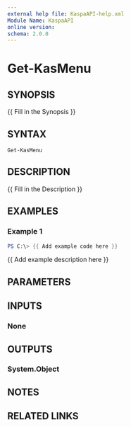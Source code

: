 ```yaml
---
external help file: KaspaAPI-help.xml
Module Name: KaspaAPI
online version:
schema: 2.0.0
---
```


# Get-KasMenu

## SYNOPSIS
{{ Fill in the Synopsis }}

## SYNTAX

```
Get-KasMenu
```

## DESCRIPTION
{{ Fill in the Description }}

## EXAMPLES

### Example 1
```powershell
PS C:\> {{ Add example code here }}
```

{{ Add example description here }}

## PARAMETERS

## INPUTS

### None

## OUTPUTS

### System.Object
## NOTES

## RELATED LINKS
